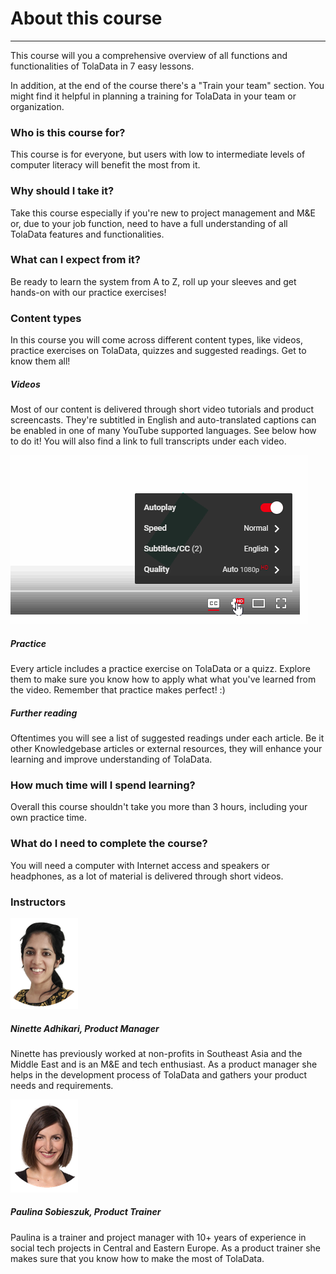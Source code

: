 # About this course

---

This course will you a comprehensive overview of all functions and functionalities of TolaData in 7 easy lessons.

In addition, at the end of the course there's a "Train your team" section. You might find it helpful in planning a training for TolaData in your team or organization.

### Who is this course for? 

This course is for everyone, but users with low to intermediate levels of computer literacy will benefit the most from it.

### Why should I take it?

Take this course especially if you're new to project management and M&E or, due to your job function, need to have a full understanding of all TolaData features and functionalities.

### What can I expect from it? 

Be ready to learn the system from A to Z, roll up your sleeves and get hands-on with our practice exercises! 

### Content types 

In this course you will come across different content types, like videos, practice exercises on TolaData, quizzes and suggested readings. Get to know them all!

##### Videos

Most of our content is delivered through short video tutorials and product screencasts. They're subtitled in English and auto-translated captions can be enabled in one of many YouTube supported languages. See below how to do it! You will also find a link to full transcripts under each video.  

![](/en/assets_en/lang.gif)

##### Practice 

Every article includes a practice exercise on TolaData or a quizz. Explore them to make sure you know how to apply what what you've learned from the video. Remember that practice makes perfect! :) 

##### Further reading

Oftentimes you will see a list of suggested readings under each article. Be it other Knowledgebase articles or external resources, they will enhance your learning and improve understanding of TolaData. 
 
### How much time will I spend learning?

Overall this course shouldn't take you more than 3 hours, including your own practice time.

### What do I need to complete the course?

You will need a computer with Internet access and speakers or headphones, as a lot of material is delivered through short videos.

### Instructors 

![](/en/assets_en/ninette_kb.png)
##### Ninette Adhikari, Product Manager 

Ninette has previously worked at non-profits in Southeast Asia and the Middle East and is an M&E and tech enthusiast. As a product manager she helps in the development process of TolaData and gathers your product needs and requirements.

![](/en/assets_en/paulina_kb.png)
##### Paulina Sobieszuk, Product Trainer  

Paulina is a trainer and project manager with 10+ years of experience in social tech projects in Central and Eastern Europe. As a product trainer she makes sure that you know how to make the most of TolaData.



